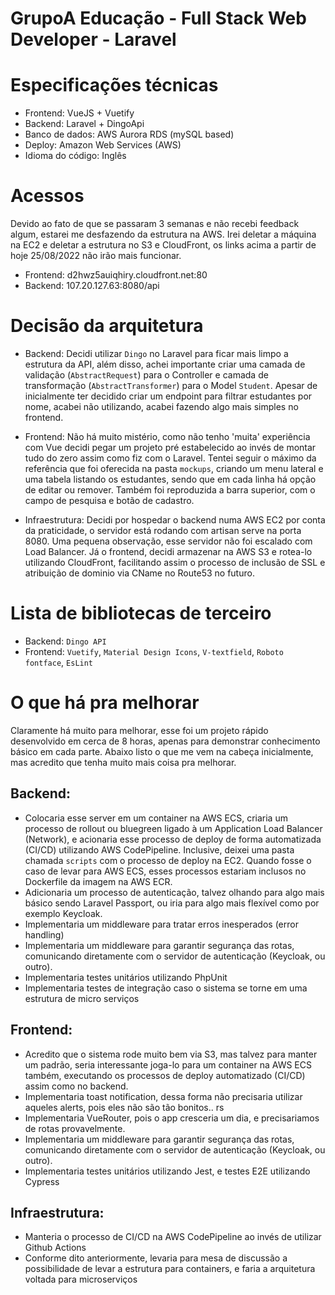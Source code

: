GrupoA Educação - Full Stack Web Developer - Laravel
===================

# Especificações técnicas
- Frontend: VueJS + Vuetify
- Backend: Laravel + DingoApi
- Banco de dados: AWS Aurora RDS (mySQL based)
- Deploy: Amazon Web Services (AWS)
- Idioma do código: Inglês

# Acessos
Devido ao fato de que se passaram 3 semanas e não recebi feedback algum, estarei me desfazendo da estrutura na AWS. Irei deletar a máquina na EC2 e deletar a estrutura no S3 e CloudFront, os links acima a partir de hoje 25/08/2022 não irão mais funcionar.
- Frontend: d2hwz5auiqhiry.cloudfront.net:80
- Backend: 107.20.127.63:8080/api

# Decisão da arquitetura

- Backend: Decidi utilizar `Dingo` no Laravel para ficar mais limpo a estrutura da API, além disso, achei importante criar uma camada de validação (`AbstractRequest`) para o Controller e camada de transformação (`AbstractTransformer`) para o Model `Student`. Apesar de inicialmente ter decidido criar um endpoint para filtrar estudantes por nome, acabei não utilizando, acabei fazendo algo mais simples no frontend.

- Frontend: Não há muito mistério, como não tenho 'muita' experiência com Vue decidi pegar um projeto pré estabelecido ao invés de montar tudo do zero assim como fiz com o Laravel. Tentei seguir o máximo da referência que foi oferecida na pasta `mockups`, criando um menu lateral e uma tabela listando os estudantes, sendo que em cada linha há opção de editar ou remover. Também foi reproduzida a barra superior, com o campo de pesquisa e botão de cadastro.

- Infraestrutura: Decidi por hospedar o backend numa AWS EC2 por conta da praticidade, o servidor está rodando com artisan serve na porta 8080. Uma pequena observação, esse servidor não foi escalado com Load Balancer. Já o frontend, decidi armazenar na AWS S3 e rotea-lo utilizando CloudFront, facilitando assim o processo de inclusão de SSL e atribuição de dominio via CName no Route53 no futuro.

# Lista de bibliotecas de terceiro
- Backend: `Dingo API`
- Frontend: `Vuetify`, `Material Design Icons`, `V-textfield`, `Roboto fontface`, `EsLint`

# O que há pra melhorar
Claramente há muito para melhorar, esse foi um projeto rápido desenvolvido em cerca de 8 horas, apenas para demonstrar conhecimento básico em cada parte. Abaixo listo o que me vem na cabeça inicialmente, mas acredito que tenha muito mais coisa pra melhorar.

## Backend:
- Colocaria esse server em um container na AWS ECS, criaria um processo de rollout ou bluegreen ligado à um Application Load Balancer (Network), e acionaria esse processo de deploy de forma automatizada (CI/CD) utilizando AWS CodePipeline. Inclusive, deixei uma pasta chamada `scripts` com o processo de deploy na EC2. Quando fosse o caso de levar para AWS ECS, esses processos estariam inclusos no Dockerfile da imagem na AWS ECR.
- Adicionaria um processo de autenticação, talvez olhando para algo mais básico sendo Laravel Passport, ou iria para algo mais flexível como por exemplo Keycloak.
- Implementaria um middleware para tratar erros inesperados (error handling)
- Implementaria um middleware para garantir segurança das rotas, comunicando diretamente com o servidor de autenticação (Keycloak, ou outro).
- Implementaria testes unitários utilizando PhpUnit
- Implementaria testes de integração caso o sistema se torne em uma estrutura de micro serviços

## Frontend:
- Acredito que o sistema rode muito bem via S3, mas talvez para manter um padrão, seria interessante joga-lo para um container na AWS ECS também, executando os processos de deploy automatizado (CI/CD) assim como no backend.
- Implementaria toast notification, dessa forma não precisaria utilizar aqueles alerts, pois eles não são tão bonitos.. rs
- Implementaria VueRouter, pois o app cresceria um dia, e precisariamos de rotas provavelmente.
- Implementaria um middleware para garantir segurança das rotas, comunicando diretamente com o servidor de autenticação (Keycloak, ou outro).
- Implementaria testes unitários utilizando Jest, e testes E2E utilizando Cypress

## Infraestrutura:
- Manteria o processo de CI/CD na AWS CodePipeline ao invés de utilizar Github Actions
- Conforme dito anteriormente, levaria para mesa de discussão a possibilidade de levar a estrutura para containers, e faria a arquitetura voltada para microserviços